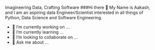 Imagineering Data, Crafting Software 
###Hi there 👋 
My Name is Aakash, and I am an aspiring data Engineer/Scientist interested in all things of Python, Data Science and Software Engineering.

- 🔭 I’m currently working on ...
- 🌱 I’m currently learning ...
- 👯 I’m looking to collaborate on ...
- 💬 Ask me about ...
